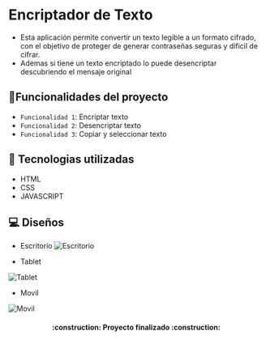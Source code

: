 <h1>Encriptador de Texto</h1>

- Esta aplicación permite convertir un texto legible a un formato cifrado, con el objetivo de proteger de generar contraseñas seguras y dificil de cifrar.
- Ademas si tiene un texto encriptado lo puede desencriptar descubriendo el mensaje original

## :hammer:Funcionalidades del proyecto

- `Funcionalidad 1`: Encriptar texto
-  `Funcionalidad 2`: Desencriptar texto
-  `Funcionalidad 3`: Copiar y seleccionar texto

## :dart: Tecnologias utilizadas 

- HTML
- CSS
- JAVASCRIPT

## :computer: Diseños

- Escritorio
![Escritorio](https://github.com/user-attachments/assets/0394a688-4185-468f-bdc9-f2504d0f15e1)

- Tablet
  
![Tablet](https://github.com/user-attachments/assets/c9c1da2b-dedc-4c6e-b901-8c77bbdf7e57)

  
- Movil
  
![Movil](https://github.com/user-attachments/assets/9f13a27b-00ef-4d4a-9418-77bda274d57e)

<h4 align="center">
:construction: Proyecto finalizado :construction:
</h4>
